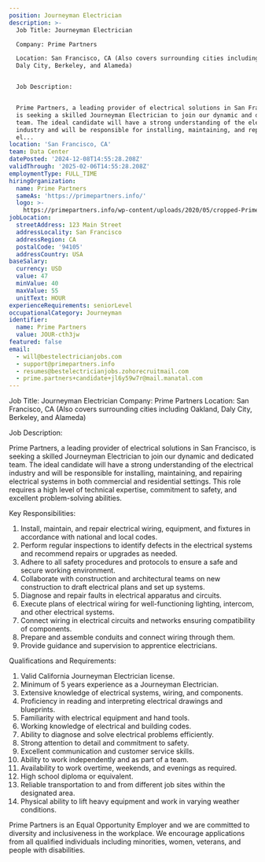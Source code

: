 ```yaml
---
position: Journeyman Electrician
description: >-
  Job Title: Journeyman Electrician

  Company: Prime Partners

  Location: San Francisco, CA (Also covers surrounding cities including Oakland,
  Daly City, Berkeley, and Alameda)


  Job Description:


  Prime Partners, a leading provider of electrical solutions in San Francisco,
  is seeking a skilled Journeyman Electrician to join our dynamic and dedicated
  team. The ideal candidate will have a strong understanding of the electrical
  industry and will be responsible for installing, maintaining, and repairing
  el...
location: 'San Francisco, CA'
team: Data Center
datePosted: '2024-12-08T14:55:28.208Z'
validThrough: '2025-02-06T14:55:28.208Z'
employmentType: FULL_TIME
hiringOrganization:
  name: Prime Partners
  sameAs: 'https://primepartners.info/'
  logo: >-
    https://primepartners.info/wp-content/uploads/2020/05/cropped-Prime-Partners-Logo-NO-BG-1-1.png
jobLocation:
  streetAddress: 123 Main Street
  addressLocality: San Francisco
  addressRegion: CA
  postalCode: '94105'
  addressCountry: USA
baseSalary:
  currency: USD
  value: 47
  minValue: 40
  maxValue: 55
  unitText: HOUR
experienceRequirements: seniorLevel
occupationalCategory: Journeyman
identifier:
  name: Prime Partners
  value: JOUR-cth3jw
featured: false
email:
  - will@bestelectricianjobs.com
  - support@primepartners.info
  - resumes@bestelectricianjobs.zohorecruitmail.com
  - prime.partners+candidate+jl6y59w7r@mail.manatal.com
---
```




Job Title: Journeyman Electrician
Company: Prime Partners
Location: San Francisco, CA (Also covers surrounding cities including Oakland, Daly City, Berkeley, and Alameda)

Job Description:

Prime Partners, a leading provider of electrical solutions in San Francisco, is seeking a skilled Journeyman Electrician to join our dynamic and dedicated team. The ideal candidate will have a strong understanding of the electrical industry and will be responsible for installing, maintaining, and repairing electrical systems in both commercial and residential settings. This role requires a high level of technical expertise, commitment to safety, and excellent problem-solving abilities.

Key Responsibilities:

1. Install, maintain, and repair electrical wiring, equipment, and fixtures in accordance with national and local codes.
2. Perform regular inspections to identify defects in the electrical systems and recommend repairs or upgrades as needed.
3. Adhere to all safety procedures and protocols to ensure a safe and secure working environment.
4. Collaborate with construction and architectural teams on new construction to draft electrical plans and set up systems.
5. Diagnose and repair faults in electrical apparatus and circuits.
6. Execute plans of electrical wiring for well-functioning lighting, intercom, and other electrical systems.
7. Connect wiring in electrical circuits and networks ensuring compatibility of components.
8. Prepare and assemble conduits and connect wiring through them.
9. Provide guidance and supervision to apprentice electricians.

Qualifications and Requirements:

1. Valid California Journeyman Electrician license.
2. Minimum of 5 years experience as a Journeyman Electrician.
3. Extensive knowledge of electrical systems, wiring, and components.
4. Proficiency in reading and interpreting electrical drawings and blueprints.
5. Familiarity with electrical equipment and hand tools.
6. Working knowledge of electrical and building codes.
7. Ability to diagnose and solve electrical problems efficiently.
8. Strong attention to detail and commitment to safety.
9. Excellent communication and customer service skills.
10. Ability to work independently and as part of a team.
11. Availability to work overtime, weekends, and evenings as required.
12. High school diploma or equivalent.
13. Reliable transportation to and from different job sites within the designated area.
14. Physical ability to lift heavy equipment and work in varying weather conditions.

Prime Partners is an Equal Opportunity Employer and we are committed to diversity and inclusiveness in the workplace. We encourage applications from all qualified individuals including minorities, women, veterans, and people with disabilities.